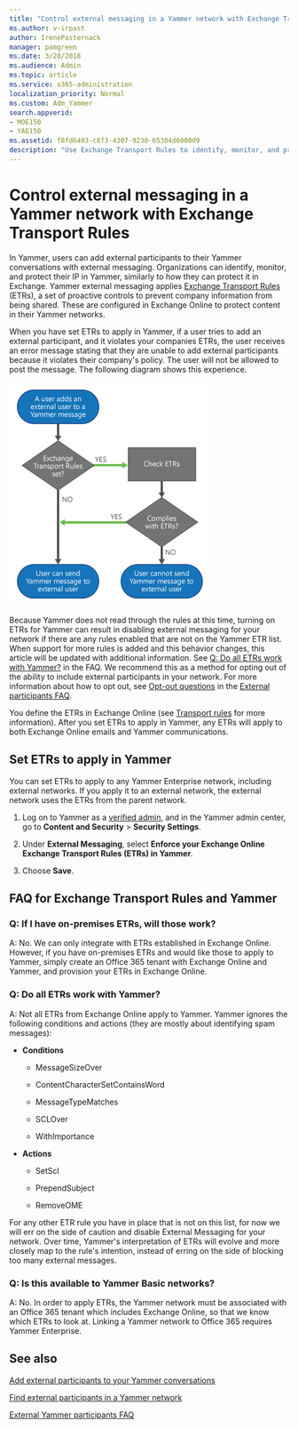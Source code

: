 ```yaml
---
title: "Control external messaging in a Yammer network with Exchange Transport Rules"
ms.author: v-irpast
author: IrenePasternack
manager: pamgreen
ms.date: 3/28/2018
ms.audience: Admin
ms.topic: article
ms.service: o365-administration
localization_priority: Normal
ms.custom: Adm_Yammer
search.appverid:
- MOE150
- YAE150
ms.assetid: f8fd6403-c8f3-4307-9230-65304d6000d9
description: "Use Exchange Transport Rules to identify, monitor, and protect your IP in Yammer when external participants are in your network."
---
```


# Control external messaging in a Yammer network with Exchange Transport Rules

In Yammer, users can add external participants to their Yammer conversations with external messaging. Organizations can identify, monitor, and protect their IP in Yammer, similarly to how they can protect it in Exchange. Yammer external messaging applies [Exchange Transport Rules](https://go.microsoft.com/fwlink/?LinkID=404243) (ETRs), a set of proactive controls to prevent company information from being shared. These are configured in Exchange Online to protect content in their Yammer networks. 
  
When you have set ETRs to apply in Yammer, if a user tries to add an external participant, and it violates your companies ETRs, the user receives an error message stating that they are unable to add external participants because it violates their company's policy. The user will not be allowed to post the message. The following diagram shows this experience.
  
![When a Yammer user adds an external participant to a message, if Exchange Transport Rules are set, Yammer checks the rules before sending the message. If the message complies with the rules, the message is sent. If not, the user cannot send the message.](../media/e0cad306-d83c-4bd9-922c-6b74b685a805.png)
  
Because Yammer does not read through the rules at this time, turning on ETRs for Yammer can result in disabling external messaging for your network if there are any rules enabled that are not on the Yammer ETR list. When support for more rules is added and this behavior changes, this article will be updated with additional information. See [Q: Do all ETRs work with Yammer?](control-external-messaging-with-exchange.md#ETRswork) in the FAQ. We recommend this as a method for opting out of the ability to include external participants in your network. For more information about how to opt out, see [Opt-out questions](external-messaging-faq.md#OptOut) in the [External participants FAQ](external-messaging-faq.md).
  
You define the ETRs in Exchange Online (see [Transport rules](https://go.microsoft.com/fwlink/?LinkId=613303) for more information). After you set ETRs to apply in Yammer, any ETRs will apply to both Exchange Online emails and Yammer communications. 
  
## Set ETRs to apply in Yammer

You can set ETRs to apply to any Yammer Enterprise network, including external networks. If you apply it to an external network, the external network uses the ETRs from the parent network.
  
1. Log on to Yammer as a [verified admin](../manage-yammer-users/manage-yammer-admins.md), and in the Yammer admin center, go to **Content and Security** \> **Security Settings**.
    
2. Under **External Messaging**, select **Enforce your Exchange Online Exchange Transport Rules (ETRs) in Yammer**.
    
3. Choose **Save**.
    
## FAQ for Exchange Transport Rules and Yammer

### Q: If I have on-premises ETRs, will those work?

A: No. We can only integrate with ETRs established in Exchange Online. However, if you have on-premises ETRs and would like those to apply to Yammer, simply create an Office 365 tenant with Exchange Online and Yammer, and provision your ETRs in Exchange Online.
  
### Q: Do all ETRs work with Yammer?
<a name="ETRswork"> </a>

A: Not all ETRs from Exchange Online apply to Yammer. Yammer ignores the following conditions and actions (they are mostly about identifying spam messages):
  
- **Conditions**
    
  - MessageSizeOver
    
  - ContentCharacterSetContainsWord
    
  - MessageTypeMatches
    
  - SCLOver
    
  - WithImportance
    
- **Actions**
    
  - SetScl
    
  - PrependSubject
    
  - RemoveOME
    
For any other ETR rule you have in place that is not on this list, for now we will err on the side of caution and disable External Messaging for your network. Over time, Yammer's interpretation of ETRs will evolve and more closely map to the rule's intention, instead of erring on the side of blocking too many external messages.
  
### Q: Is this available to Yammer Basic networks?
<a name="ETRswork"> </a>

A: No. In order to apply ETRs, the Yammer network must be associated with an Office 365 tenant which includes Exchange Online, so that we know which ETRs to look at. Linking a Yammer network to Office 365 requires Yammer Enterprise.
  
## See also

[Add external participants to your Yammer conversations](add-external-participants.md)
  
[Find external participants in a Yammer network](find-external-participants.md)
  
[External Yammer participants FAQ](external-messaging-faq.md)